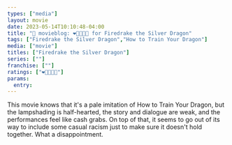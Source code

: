 ```yaml
---
types: ["media"]
layout: movie
date: 2023-05-14T10:10:48-04:00
title: "🍿 movieblog: ❤️🖤🖤🖤🖤 for Firedrake the Silver Dragon"
tags: ["Firedrake the Silver Dragon","How to Train Your Dragon"]
media: ["movie"]
titles: ["Firedrake the Silver Dragon"]
series: [""]
franchise: [""]
ratings: ["❤️🖤🖤🖤🖤"]
params:
  entry:
---
```

This movie knows that it's a pale imitation of How to Train Your Dragon, but the lampshading is half-hearted, the story and dialogue are weak, and the performances feel like cash grabs. On top of that, it seems to go out of its way to include some casual racism just to make sure it doesn't hold together. What a disappointment.

